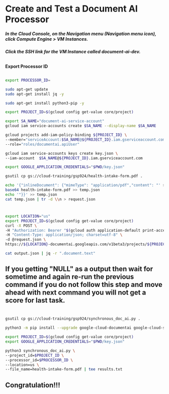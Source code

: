 
# Create and Test a Document AI Processor



##### In the Cloud Console, on the Navigation menu (Navigation menu icon), click Compute Engine > VM Instances.

### 

##### Click the SSH link for the VM Instance called document-ai-dev. 





## 

####  Export Processor ID


##

```bash
export PROCESSOR_ID=
```

```bash
sudo apt-get update
sudo apt-get install jq -y

sudo apt-get install python3-pip -y

export PROJECT_ID=$(gcloud config get-value core/project)

export SA_NAME="document-ai-service-account"
gcloud iam service-accounts create $SA_NAME --display-name $SA_NAME

gcloud projects add-iam-policy-binding ${PROJECT_ID} \
--member="serviceAccount:$SA_NAME@${PROJECT_ID}.iam.gserviceaccount.com" \
--role="roles/documentai.apiUser"

gcloud iam service-accounts keys create key.json \
--iam-account  $SA_NAME@${PROJECT_ID}.iam.gserviceaccount.com

export GOOGLE_APPLICATION_CREDENTIALS="$PWD/key.json"

gsutil cp gs://cloud-training/gsp924/health-intake-form.pdf .

echo '{"inlineDocument": {"mimeType": "application/pdf","content": "' > temp.json
base64 health-intake-form.pdf >> temp.json
echo '"}}' >> temp.json
cat temp.json | tr -d \\n > request.json
```

#

```bash
export LOCATION="us"
export PROJECT_ID=$(gcloud config get-value core/project)
curl -X POST \
-H "Authorization: Bearer "$(gcloud auth application-default print-access-token) \
-H "Content-Type: application/json; charset=utf-8" \
-d @request.json \
https://${LOCATION}-documentai.googleapis.com/v1beta3/projects/${PROJECT_ID}/locations/${LOCATION}/processors/${PROCESSOR_ID}:process > output.json
```

```bash
cat output.json | jq -r ".document.text"
```

## If you getting "NULL" as a output then wait for sometime and again re-run the previous command if you do not follow this step and move ahead with next command you will not get a score for last task.

#
#


```bash
gsutil cp gs://cloud-training/gsp924/synchronous_doc_ai.py .

python3 -m pip install --upgrade google-cloud-documentai google-cloud-storage prettytable

export PROJECT_ID=$(gcloud config get-value core/project)
export GOOGLE_APPLICATION_CREDENTIALS="$PWD/key.json"
```

```bash
python3 synchronous_doc_ai.py \
--project_id=$PROJECT_ID \
--processor_id=$PROCESSOR_ID \
--location=us \
--file_name=health-intake-form.pdf | tee results.txt
```

## Congratulation!!!
